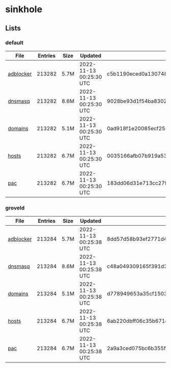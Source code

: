 # sinkhole

## Lists

### default

|File|Entries|Size|Updated|Hash|
|-|-|-|-|-|
|[adblocker](https://raw.githubusercontent.com/groveld/sinkhole/lists/default/adblocker.txt)|213282|5.7M|2022-11-13 00:25:30 UTC|c5b1190eced0a1307489aa522b32cb1243d25c611c5d424ff26928cbffd3a16b|
|[dnsmasq](https://raw.githubusercontent.com/groveld/sinkhole/lists/default/dnsmasq.txt)|213282|8.6M|2022-11-13 00:25:30 UTC|9028be93d1f54ba83029631a9ba67c775c32b1b99302656577751d0e948214eb|
|[domains](https://raw.githubusercontent.com/groveld/sinkhole/lists/default/domains.txt)|213282|5.1M|2022-11-13 00:25:30 UTC|0ad918f1e20085ecf25436c073943ad03db1ff6538d4e205ed86c1722839432b|
|[hosts](https://raw.githubusercontent.com/groveld/sinkhole/lists/default/hosts.txt)|213282|6.7M|2022-11-13 00:25:30 UTC|0035166afb07b919a53ce2ee1a04ca25a743654116d1b8bc9de1ecce9c7c8ed4|
|[pac](https://raw.githubusercontent.com/groveld/sinkhole/lists/default/pac.txt)|213282|6.7M|2022-11-13 00:25:30 UTC|183dd06d31e713cc27ff7a648be9f541f5fff15182939fd7867a786dbe05858e|

### groveld

|File|Entries|Size|Updated|Hash|
|-|-|-|-|-|
|[adblocker](https://raw.githubusercontent.com/groveld/sinkhole/lists/groveld/adblocker.txt)|213284|5.7M|2022-11-13 00:25:38 UTC|8dd57d58b93ef2771d449e10a49a831c79d3dfb4ed2f728737cf1deb3fd85b32|
|[dnsmasq](https://raw.githubusercontent.com/groveld/sinkhole/lists/groveld/dnsmasq.txt)|213284|8.6M|2022-11-13 00:25:38 UTC|c48a049309165f391d3c40c721c6e753e0d619b591d3e66a35f020adbfec0ed6|
|[domains](https://raw.githubusercontent.com/groveld/sinkhole/lists/groveld/domains.txt)|213284|5.1M|2022-11-13 00:25:38 UTC|d778949653a35cf1503a1fadabfae72e185d321e41b60f15d39139e5ff66a0c7|
|[hosts](https://raw.githubusercontent.com/groveld/sinkhole/lists/groveld/hosts.txt)|213284|6.7M|2022-11-13 00:25:38 UTC|6ab220dbff06c35b671dc746f1b6151549a453eedbc300eb1f9c3cffcb89f1a9|
|[pac](https://raw.githubusercontent.com/groveld/sinkhole/lists/groveld/pac.txt)|213284|6.7M|2022-11-13 00:25:38 UTC|2a9a3ced075bc6b355f60cec3975f98f7044d3dd6aa02bb3a8108ac8b496c10a|
